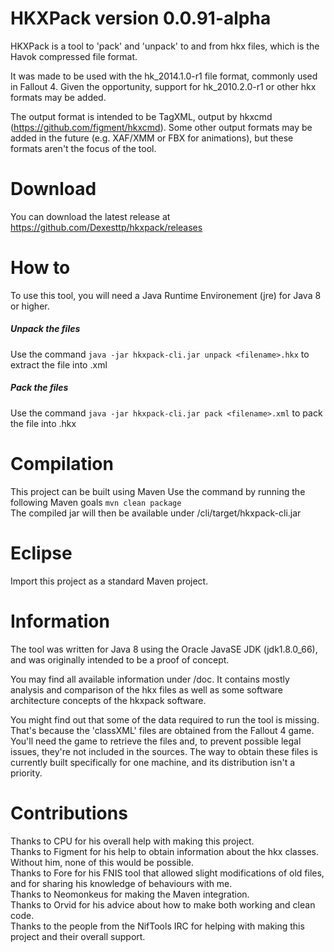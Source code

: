 # HKXPack version 0.0.91-alpha

HKXPack is a tool to 'pack' and 'unpack' to and from hkx files, which is the Havok compressed file format.

It was made to be used with the hk\_2014.1.0-r1 file format, commonly used in Fallout 4. Given the opportunity, support for hk\_2010.2.0-r1 or other hkx formats may be added.

The output format is intended to be TagXML, output by hkxcmd (https://github.com/figment/hkxcmd). Some other output formats may be added in the future (e.g. XAF/XMM or FBX for animations), but these formats aren't the focus of the tool.

# Download

You can download the latest release at https://github.com/Dexesttp/hkxpack/releases

# How to

To use this tool, you will need a Java Runtime Environement (jre) for Java 8 or higher.

##### Unpack the files  
Use the command `java -jar hkxpack-cli.jar unpack <filename>.hkx` to extract the file into <filename>.xml

##### Pack the files  
Use the command `java -jar hkxpack-cli.jar pack <filename>.xml` to pack the file into <filename>.hkx

# Compilation

This project can be built using Maven
Use the command by running the following Maven goals `mvn clean package`  
The compiled jar will then be available under /cli/target/hkxpack-cli.jar

# Eclipse

Import this project as a standard Maven project.

# Information

The tool was written for Java 8 using the Oracle JavaSE JDK (jdk1.8.0_66), and was originally intended to be a proof of concept.

You may find all available information under /doc. It contains mostly analysis and comparison of the hkx files as well as some software architecture concepts of the hkxpack software.

You might find out that some of the data required to run the tool is missing. That's because the 'classXML' files are obtained from the Fallout 4 game. You'll need the game to retrieve the files and, to prevent possible legal issues, they're not included in the sources. The way to obtain these files is currently built specifically for one machine, and its distribution isn't a priority.

# Contributions

Thanks to CPU for his overall help with making this project.  
Thanks to Figment for his help to obtain information about the hkx classes. Without him, none of this would be possible.  
Thanks to Fore for his FNIS tool that allowed slight modifications of old files, and for sharing his knowledge of behaviours with me.  
Thanks to Neomonkeus for making the Maven integration.  
Thanks to Orvid for his advice about how to make both working and clean code.  
Thanks to the people from the NifTools IRC for helping with making this project and their overall support.
